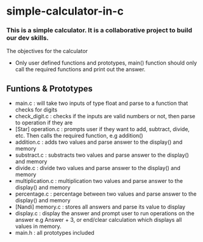 # simple-calculator-in-c
### This is a simple calculator. It is a collaborative project to build our dev skills. 

The objectives for the calculator

* Only user defined functions and prototypes, main() function should only call the required functions and print out the answer. 

## Funtions & Prototypes
- main.c : will take two inputs of type float and parse to a function that checks for digits
- check_digit.c : checks if the inputs are valid numbers or not, then parse to operation if they are
- [Star] operation.c : prompts user if they want to add, subtract, divide, etc. Then calls the required function, e.g addition()
- addition.c : adds two values and parse answer to the display() and memory
- substract.c : substracts two values and parse answer to the display() and memory 
- divide.c : divide two values and parse answer to the display() and memory
- multiplication.c : multiplication two values and parse answer to the display() and memory
- percentage.c : percentage between two values and parse answer to the display() and memory
- [Nandi] memory.c : stores all answers and parse its value to display 
- display.c : display the answer and prompt user to run operations on the answer e.g Answer + 3, or end/clear calculation which displays all values in memory. 
- main.h : all prototypes included
